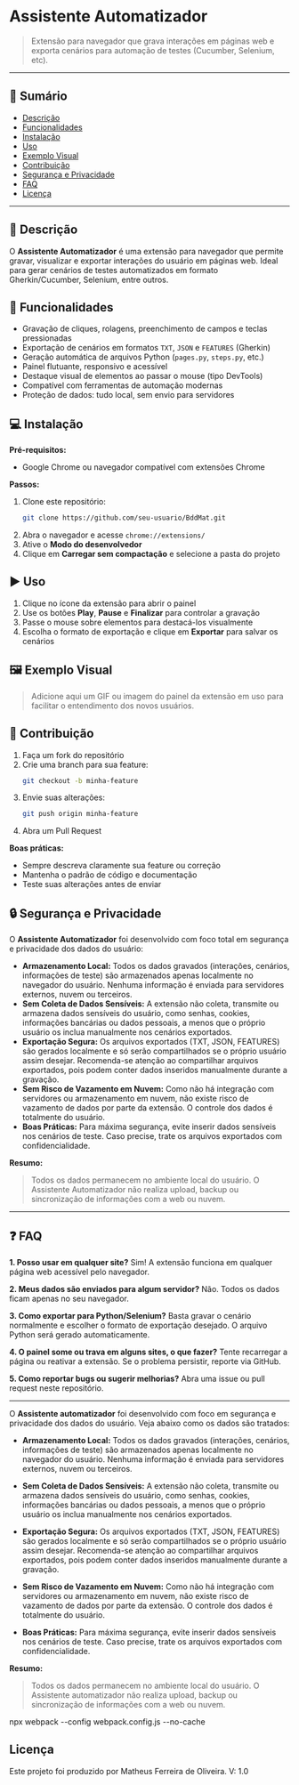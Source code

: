 

# Assistente Automatizador

> Extensão para navegador que grava interações em páginas web e exporta cenários para automação de testes (Cucumber, Selenium, etc).

---

## 📑 Sumário
- [Descrição](#descrição)
- [Funcionalidades](#funcionalidades)
- [Instalação](#instalação)
- [Uso](#uso)
- [Exemplo Visual](#exemplo-visual)
- [Contribuição](#contribuição)
- [Segurança e Privacidade](#segurança-e-privacidade)
- [FAQ](#faq)
- [Licença](#licença)

---

## 📝 Descrição
O **Assistente Automatizador** é uma extensão para navegador que permite gravar, visualizar e exportar interações do usuário em páginas web. Ideal para gerar cenários de testes automatizados em formato Gherkin/Cucumber, Selenium, entre outros.

## 🚀 Funcionalidades
- Gravação de cliques, rolagens, preenchimento de campos e teclas pressionadas
- Exportação de cenários em formatos `TXT`, `JSON` e `FEATURES` (Gherkin)
- Geração automática de arquivos Python (`pages.py`, `steps.py`, etc.)
- Painel flutuante, responsivo e acessível
- Destaque visual de elementos ao passar o mouse (tipo DevTools)
- Compatível com ferramentas de automação modernas
- Proteção de dados: tudo local, sem envio para servidores

## 💻 Instalação
**Pré-requisitos:**
- Google Chrome ou navegador compatível com extensões Chrome

**Passos:**
1. Clone este repositório:
   ```bash
   git clone https://github.com/seu-usuario/BddMat.git
   ```
2. Abra o navegador e acesse `chrome://extensions/`
3. Ative o **Modo do desenvolvedor**
4. Clique em **Carregar sem compactação** e selecione a pasta do projeto

## ▶️ Uso
1. Clique no ícone da extensão para abrir o painel
2. Use os botões **Play**, **Pause** e **Finalizar** para controlar a gravação
3. Passe o mouse sobre elementos para destacá-los visualmente
4. Escolha o formato de exportação e clique em **Exportar** para salvar os cenários

## 🖼️ Exemplo Visual
> Adicione aqui um GIF ou imagem do painel da extensão em uso para facilitar o entendimento dos novos usuários.

## 🤝 Contribuição
1. Faça um fork do repositório
2. Crie uma branch para sua feature:
   ```bash
   git checkout -b minha-feature
   ```
3. Envie suas alterações:
   ```bash
   git push origin minha-feature
   ```
4. Abra um Pull Request

**Boas práticas:**
- Sempre descreva claramente sua feature ou correção
- Mantenha o padrão de código e documentação
- Teste suas alterações antes de enviar

## 🔒 Segurança e Privacidade
O **Assistente Automatizador** foi desenvolvido com foco total em segurança e privacidade dos dados do usuário:

- **Armazenamento Local:** Todos os dados gravados (interações, cenários, informações de teste) são armazenados apenas localmente no navegador do usuário. Nenhuma informação é enviada para servidores externos, nuvem ou terceiros.
- **Sem Coleta de Dados Sensíveis:** A extensão não coleta, transmite ou armazena dados sensíveis do usuário, como senhas, cookies, informações bancárias ou dados pessoais, a menos que o próprio usuário os inclua manualmente nos cenários exportados.
- **Exportação Segura:** Os arquivos exportados (TXT, JSON, FEATURES) são gerados localmente e só serão compartilhados se o próprio usuário assim desejar. Recomenda-se atenção ao compartilhar arquivos exportados, pois podem conter dados inseridos manualmente durante a gravação.
- **Sem Risco de Vazamento em Nuvem:** Como não há integração com servidores ou armazenamento em nuvem, não existe risco de vazamento de dados por parte da extensão. O controle dos dados é totalmente do usuário.
- **Boas Práticas:** Para máxima segurança, evite inserir dados sensíveis nos cenários de teste. Caso precise, trate os arquivos exportados com confidencialidade.

**Resumo:**
> Todos os dados permanecem no ambiente local do usuário. O Assistente Automatizador não realiza upload, backup ou sincronização de informações com a web ou nuvem.

---

## ❓ FAQ

**1. Posso usar em qualquer site?**
Sim! A extensão funciona em qualquer página web acessível pelo navegador.

**2. Meus dados são enviados para algum servidor?**
Não. Todos os dados ficam apenas no seu navegador.

**3. Como exportar para Python/Selenium?**
Basta gravar o cenário normalmente e escolher o formato de exportação desejado. O arquivo Python será gerado automaticamente.

**4. O painel some ou trava em alguns sites, o que fazer?**
Tente recarregar a página ou reativar a extensão. Se o problema persistir, reporte via GitHub.

**5. Como reportar bugs ou sugerir melhorias?**
Abra uma issue ou pull request neste repositório.

---

O **Assistente automatizador** foi desenvolvido com foco em segurança e privacidade dos dados do usuário. Veja abaixo como os dados são tratados:

- **Armazenamento Local:** Todos os dados gravados (interações, cenários, informações de teste) são armazenados apenas localmente no navegador do usuário. Nenhuma informação é enviada para servidores externos, nuvem ou terceiros.

- **Sem Coleta de Dados Sensíveis:** A extensão não coleta, transmite ou armazena dados sensíveis do usuário, como senhas, cookies, informações bancárias ou dados pessoais, a menos que o próprio usuário os inclua manualmente nos cenários exportados.

- **Exportação Segura:** Os arquivos exportados (TXT, JSON, FEATURES) são gerados localmente e só serão compartilhados se o próprio usuário assim desejar. Recomenda-se atenção ao compartilhar arquivos exportados, pois podem conter dados inseridos manualmente durante a gravação.

- **Sem Risco de Vazamento em Nuvem:** Como não há integração com servidores ou armazenamento em nuvem, não existe risco de vazamento de dados por parte da extensão. O controle dos dados é totalmente do usuário.

- **Boas Práticas:** Para máxima segurança, evite inserir dados sensíveis nos cenários de teste. Caso precise, trate os arquivos exportados com confidencialidade.

**Resumo:**
> Todos os dados permanecem no ambiente local do usuário. O Assistente automatizador não realiza upload, backup ou sincronização de informações com a web ou nuvem.

npx webpack --config webpack.config.js --no-cache

## Licença
Este projeto foi produzido por Matheus Ferreira de Oliveira.
V: 1.0


